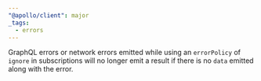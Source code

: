 ```yaml
---
"@apollo/client": major
_tags:
  - errors
---
```


GraphQL errors or network errors emitted while using an `errorPolicy` of `ignore` in subscriptions will no longer emit a result if there is no `data` emitted along with the error.
